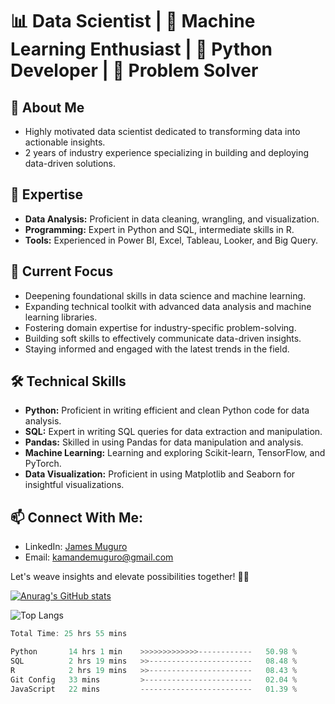 # 📊 Data Scientist | 🤖 Machine Learning Enthusiast | 🐍 Python Developer | 🧩 Problem Solver

## 📝 About Me
- Highly motivated data scientist dedicated to transforming data into actionable insights.
- 2 years of industry experience specializing in building and deploying data-driven solutions.

## 💼 Expertise
- **Data Analysis:** Proficient in data cleaning, wrangling, and visualization.
- **Programming:** Expert in Python and SQL, intermediate skills in R.
- **Tools:** Experienced in Power BI, Excel, Tableau, Looker, and Big Query.

## 🎯 Current Focus
- Deepening foundational skills in data science and machine learning.
- Expanding technical toolkit with advanced data analysis and machine learning libraries.
- Fostering domain expertise for industry-specific problem-solving.
- Building soft skills to effectively communicate data-driven insights.
- Staying informed and engaged with the latest trends in the field.

## 🛠️ Technical Skills
- **Python:** Proficient in writing efficient and clean Python code for data analysis.
- **SQL:** Expert in writing SQL queries for data extraction and manipulation.
- **Pandas:** Skilled in using Pandas for data manipulation and analysis.
- **Machine Learning:** Learning and exploring Scikit-learn, TensorFlow, and PyTorch.
- **Data Visualization:** Proficient in using Matplotlib and Seaborn for insightful visualizations.

## 📫 Connect With Me:
- LinkedIn: [James Muguro](https://www.linkedin.com/in/james-muguro/)
- Email: [kamandemuguro@gmail.com](mailto:kamandemuguro@gmail.com)

Let's weave insights and elevate possibilities together! 🚀✨

[![Anurag's GitHub stats](https://github-readme-stats.vercel.app/api?username=James-Muguro&show_icons=true&theme=radical&hide_rank=true)](https://github.com/James-Muguro)


![Top Langs](https://github-readme-stats.vercel.app/api/top-langs/?username=James-Muguro&hide_progress=true&layout=compact&langs_count=8)


<!--START_SECTION:waka-->

```rust
Total Time: 25 hrs 55 mins

Python       14 hrs 1 min    >>>>>>>>>>>>>------------   50.98 %
SQL          2 hrs 19 mins   >>-----------------------   08.48 %
R            2 hrs 19 mins   >>-----------------------   08.43 %
Git Config   33 mins         >------------------------   02.04 %
JavaScript   22 mins         -------------------------   01.39 %
```

<!--END_SECTION:waka-->


<!--
**Kamande-254/Kamande-254** is a ✨ _special_ ✨ repository because its `README.md` (this file) appears on your GitHub profile.

Here are some ideas to get you started:

- 🔭 I’m currently working on ...
- 🌱 I’m currently learning ...
- 👯 I’m looking to collaborate on ...
- 🤔 I’m looking for help with ...
- 💬 Ask me about ...
- 📫 How to reach me: ...
- 😄 Pronouns: ...
- ⚡ Fun fact: ...
-->

